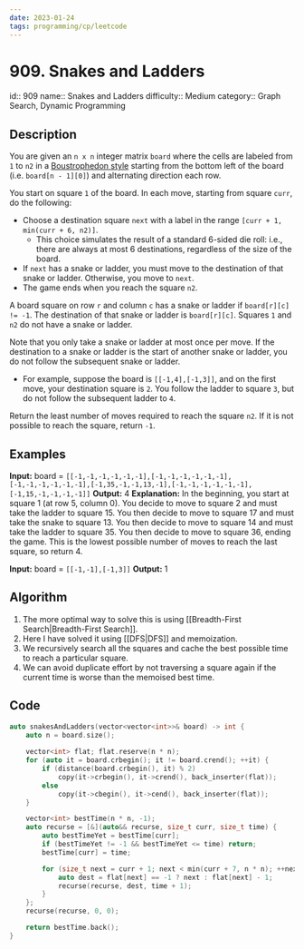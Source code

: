 ```yaml
---
date: 2023-01-24
tags: programming/cp/leetcode
---
```


# 909. Snakes and Ladders 

id:: 909
name:: Snakes and Ladders
difficulty:: Medium
category:: Graph Search, Dynamic Programming

## Description
You are given an `n x n` integer matrix `board` where the cells are labeled from `1` to `n2` in a [Boustrophedon style](https://en.wikipedia.org/wiki/Boustrophedon) starting from the bottom left of the board (i.e. `board[n - 1][0]`) and alternating direction each row.

You start on square `1` of the board. In each move, starting from square `curr`, do the following:

-   Choose a destination square `next` with a label in the range `[curr + 1, min(curr + 6, n2)]`.
    -   This choice simulates the result of a standard 6-sided die roll: i.e., there are always at most 6 destinations, regardless of the size of the board.
-   If `next` has a snake or ladder, you must move to the destination of that snake or ladder. Otherwise, you move to `next`.
-   The game ends when you reach the square `n2`.

A board square on row `r` and column `c` has a snake or ladder if `board[r][c] != -1`. The destination of that snake or ladder is `board[r][c]`. Squares `1` and `n2` do not have a snake or ladder.

Note that you only take a snake or ladder at most once per move. If the destination to a snake or ladder is the start of another snake or ladder, you do not follow the subsequent snake or ladder.

-   For example, suppose the board is `[[-1,4],[-1,3]]`, and on the first move, your destination square is `2`. You follow the ladder to square `3`, but do not follow the subsequent ladder to `4`.

Return the least number of moves required to reach the square `n2`. If it is not possible to reach the square, return `-1`.

## Examples
**Input:** board = `[[-1,-1,-1,-1,-1,-1],[-1,-1,-1,-1,-1,-1],[-1,-1,-1,-1,-1,-1],[-1,35,-1,-1,13,-1],[-1,-1,-1,-1,-1,-1],[-1,15,-1,-1,-1,-1]]`
**Output:** 4
**Explanation:** 
In the beginning, you start at square 1 (at row 5, column 0).
You decide to move to square 2 and must take the ladder to square 15.
You then decide to move to square 17 and must take the snake to square 13.
You then decide to move to square 14 and must take the ladder to square 35.
You then decide to move to square 36, ending the game.
This is the lowest possible number of moves to reach the last square, so return 4.

**Input:** board = `[[-1,-1],[-1,3]]`
**Output:** 1

## Algorithm
1. The more optimal way to solve this is using [[Breadth-First Search|Breadth-First Search]].
2. Here I have solved it using [[DFS|DFS]] and memoization.
3. We recursively search all the squares and cache the best possible time to reach a particular square. 
4. We can avoid duplicate effort by not traversing a square again if the current time is worse than the memoised best time.

## Code
```cpp
auto snakesAndLadders(vector<vector<int>>& board) -> int {
	auto n = board.size();
	
	vector<int> flat; flat.reserve(n * n);
	for (auto it = board.crbegin(); it != board.crend(); ++it) {
		if (distance(board.crbegin(), it) % 2)
			copy(it->crbegin(), it->crend(), back_inserter(flat));
		else
			copy(it->cbegin(), it->cend(), back_inserter(flat));
	}

	vector<int> bestTime(n * n, -1);
	auto recurse = [&](auto&& recurse, size_t curr, size_t time) {
		auto bestTimeYet = bestTime[curr];
		if (bestTimeYet != -1 && bestTimeYet <= time) return;
		bestTime[curr] = time;

		for (size_t next = curr + 1; next < min(curr + 7, n * n); ++next) {
			auto dest = flat[next] == -1 ? next : flat[next] - 1;
			recurse(recurse, dest, time + 1);
		}
	};
	recurse(recurse, 0, 0);

	return bestTime.back();
}
```